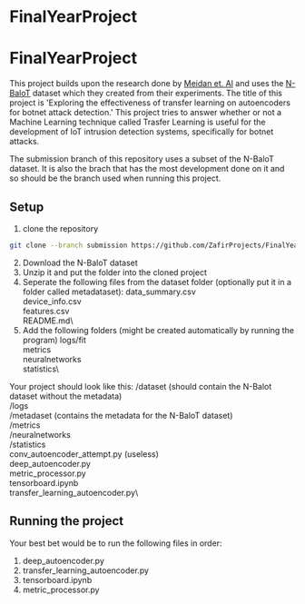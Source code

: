# FinalYearProject
 
# FinalYearProject
 
This project builds upon the research done by [Meidan et. Al](https://arxiv.org/pdf/1805.03409.pdf) and uses the [N-BaloT](https://www.kaggle.com/datasets/mkashifn/nbaiot-dataset) dataset which they created from their experiments. The title of this project is 'Exploring the effectiveness of transfer learning on autoencoders for botnet attack detection.' This project tries to answer whether or not a Machine Learning technique called Trasfer Learning is useful for the development of IoT intrusion detection systems, specifically for botnet attacks.

The submission branch of this repository uses a subset of the N-BaloT dataset. It is also the brach that has the most development done on it and so should be the branch used when running this project.

## Setup
1. clone the repository
```bash
git clone --branch submission https://github.com/ZafirProjects/FinalYearProject.git
```
2. Download the N-BaloT dataset
3. Unzip it and put the folder into the cloned project
4. Seperate the following files from the dataset folder (optionally put it in a folder called metadataset):
   data_summary.csv\
   device_info.csv\
   features.csv\
   README.md\
5. Add the following folders (might be created automatically by running the program)
   logs/fit\
   metrics\
   neuralnetworks\
   statistics\
   
Your project should look like this:
/dataset      (should contain the N-Balot dataset without the metadata)\
/logs\
/metadaset    (contains the metadata for the N-BaloT dataset)\
/metrics\
/neuralnetworks\
/statistics\
conv_autoencoder_attempt.py (useless)\
deep_autoencoder.py\
metric_processor.py\
tensorboard.ipynb\
transfer_learning_autoencoder.py\

## Running the project
Your best bet would be to run the following files in order:
1. deep_autoencoder.py
2. transfer_learning_autoencoder.py
3. tensorboard.ipynb
4. metric_processor.py
